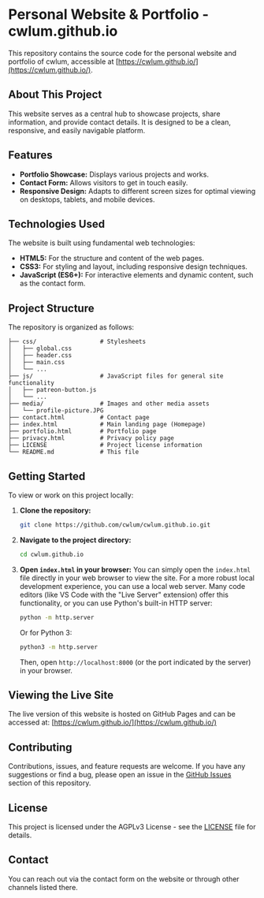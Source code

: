 # Personal Website & Portfolio - cwlum.github.io

This repository contains the source code for the personal website and portfolio of cwlum, accessible at [https://cwlum.github.io/](https://cwlum.github.io/).

## About This Project

This website serves as a central hub to showcase projects, share information, and provide contact details. It is designed to be a clean, responsive, and easily navigable platform.

## Features

*   **Portfolio Showcase:** Displays various projects and works.
*   **Contact Form:** Allows visitors to get in touch easily.
*   **Responsive Design:** Adapts to different screen sizes for optimal viewing on desktops, tablets, and mobile devices.

## Technologies Used

The website is built using fundamental web technologies:

*   **HTML5:** For the structure and content of the web pages.
*   **CSS3:** For styling and layout, including responsive design techniques.
*   **JavaScript (ES6+):** For interactive elements and dynamic content, such as the contact form.

## Project Structure

The repository is organized as follows:

```
├── css/                  # Stylesheets
│   ├── global.css
│   ├── header.css
│   ├── main.css
│   └── ...
├── js/                   # JavaScript files for general site functionality
│   ├── patreon-button.js
│   └── ...
├── media/                # Images and other media assets
│   └── profile-picture.JPG
├── contact.html          # Contact page
├── index.html            # Main landing page (Homepage)
├── portfolio.html        # Portfolio page
├── privacy.html          # Privacy policy page
├── LICENSE               # Project license information
└── README.md             # This file
```

## Getting Started

To view or work on this project locally:

1.  **Clone the repository:**
    ```bash
    git clone https://github.com/cwlum/cwlum.github.io.git
    ```
2.  **Navigate to the project directory:**
    ```bash
    cd cwlum.github.io
    ```
3.  **Open `index.html` in your browser:**
    You can simply open the `index.html` file directly in your web browser to view the site. For a more robust local development experience, you can use a local web server. Many code editors (like VS Code with the "Live Server" extension) offer this functionality, or you can use Python's built-in HTTP server:
    ```bash
    python -m http.server
    ```
    Or for Python 3:
    ```bash
    python3 -m http.server
    ```
    Then, open `http://localhost:8000` (or the port indicated by the server) in your browser.

## Viewing the Live Site

The live version of this website is hosted on GitHub Pages and can be accessed at:
[https://cwlum.github.io/](https://cwlum.github.io/)

## Contributing

Contributions, issues, and feature requests are welcome. If you have any suggestions or find a bug, please open an issue in the [GitHub Issues](https://github.com/cwlum/cwlum.github.io/issues) section of this repository.

## License

This project is licensed under the AGPLv3 License - see the [LICENSE](LICENSE) file for details.

## Contact

You can reach out via the contact form on the website or through other channels listed there.

